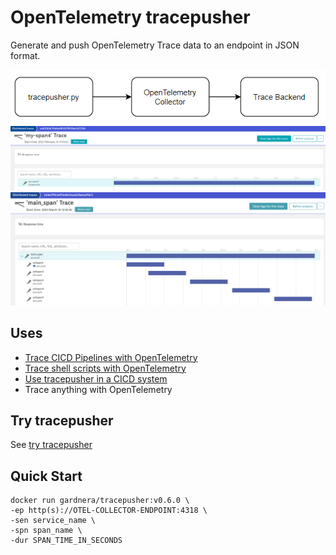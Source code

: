 # OpenTelemetry tracepusher

Generate and push OpenTelemetry Trace data to an endpoint in JSON format.

![architecture](assets/architecture.png)
![trace](assets/trace.png)
![complex trace](assets/complex-trace.png)

##  Uses

- [Trace CICD Pipelines with OpenTelemetry](https://github.com/agardnerIT/tracepusher/blob/main/samples/gitlab/README.md)
- [Trace shell scripts with OpenTelemetry](https://github.com/agardnerIT/tracepusher/blob/main/samples/script.sh)
- [Use tracepusher in a CICD system](usage/ci.md)
- Trace anything with OpenTelemetry

## Try tracepusher
See [try tracepusher](try.md)

## Quick Start

```
docker run gardnera/tracepusher:v0.6.0 \
-ep http(s)://OTEL-COLLECTOR-ENDPOINT:4318 \
-sen service_name \
-spn span_name \
-dur SPAN_TIME_IN_SECONDS
```

